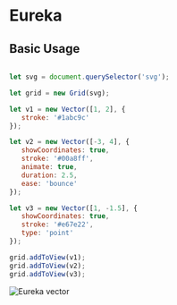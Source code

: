 # Eureka

## Basic Usage

```js

let svg = document.querySelector('svg');

let grid = new Grid(svg);

let v1 = new Vector([1, 2], {
   stroke: '#1abc9c'
});

let v2 = new Vector([-3, 4], {
   showCoordinates: true,
   stroke: '#00a8ff',
   animate: true,
   duration: 2.5,
   ease: 'bounce'
});

let v3 = new Vector([1, -1.5], {
   showCoordinates: true,
   stroke: '#e67e22',
   type: 'point'
});

grid.addToView(v1);
grid.addToView(v2);
grid.addToView(v3);

```


![Eureka vector](https://firebasestorage.googleapis.com/v0/b/web-demo-2188e.appspot.com/o/example.png?alt=media&token=f475bdd3-141b-411e-9840-7d54cc77e62b)

